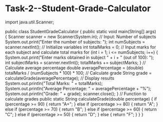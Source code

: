 # Task-2--Student-Grade-Calculator
import java.util.Scanner;

public class StudentGradeCalculator {
    public static void main(String[] args) {
            Scanner scanner = new Scanner(System.in);
        // Input: Number of subjects
                System.out.print("Enter the number of subjects: ");
                        int numSubjects = scanner.nextInt();
        // Initialize variables
                int totalMarks = 0;
        // Input marks for each subject and calculate total marks
                for (int i = 1; i <= numSubjects; i++) {
                            System.out.print("Enter marks obtained in subject " + i + " (out of 100): ");
                                        int subjectMarks = scanner.nextInt();
                                                    totalMarks += subjectMarks;
                                                            }
        // Calculate average percentage
                double averagePercentage = (double) totalMarks / (numSubjects * 100) * 100;
        // Calculate grade
                String grade = calculateGrade(averagePercentage);
        // Display results
                System.out.println("Total Marks: " + totalMarks);
                        System.out.println("Average Percentage: " + averagePercentage + "%");
                                System.out.println("Grade: " + grade);
        scanner.close();
            }
    // Function to calculate grades
        public static String calculateGrade(double percentage) {
                if (percentage >= 90) {
                            return "A+";
                                    } else if (percentage >= 80) {
                                                return "A";
                                                        } else if (percentage >= 70) {
                                                                    return "B";
                                                                            } else if (percentage >= 60) {
                                                                                        return "C";
                                                                                                } else if (percentage >= 50) {
                                                                                                            return "D";
                                                                                                                    } else {
                                                                                                                                return "F";
                                                                                                                                        }
                                                                                                                                            }
                                                                                                                                            }
